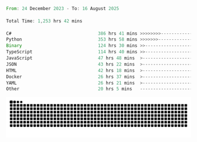 <!--START_SECTION:waka-->

```rust
From: 24 December 2023 - To: 16 August 2025

Total Time: 1,253 hrs 42 mins

C#                                 386 hrs 41 mins >>>>>>>>-----------------   30.36 %
Python                             353 hrs 58 mins >>>>>>>------------------   27.79 %
Binary                             124 hrs 30 mins >>-----------------------   09.77 %
TypeScript                         114 hrs 40 mins >>-----------------------   09.00 %
JavaScript                         47 hrs 48 mins  >------------------------   03.75 %
JSON                               43 hrs 22 mins  >------------------------   03.41 %
HTML                               42 hrs 18 mins  >------------------------   03.32 %
Docker                             26 hrs 37 mins  >------------------------   02.09 %
YAML                               26 hrs 21 mins  >------------------------   02.07 %
Other                              20 hrs 5 mins   -------------------------   01.58 %
```

<!--END_SECTION:waka-->


<picture>
  <source media="(prefers-color-scheme: dark)" srcset="https://raw.githubusercontent.com/jeerawut97/jeerawut97/output/github-contribution-grid-snake.svg">
  <img alt="github contribution grid snake animation" src="https://raw.githubusercontent.com/jeerawut97/jeerawut97/output/github-contribution-grid-snake.svg">
</picture>
